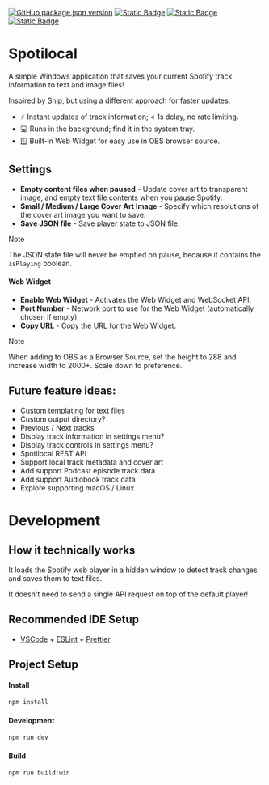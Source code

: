 [![GitHub package.json version](https://img.shields.io/github/v/release/jmswrnr/spotilocal)](https://github.com/jmswrnr/spotilocal/releases/latest)
[![Static Badge](https://img.shields.io/badge/Download-8aff80?logo=windows&logoColor=000)](https://github.com/jmswrnr/spotilocal/releases/latest)
[![Static Badge](https://img.shields.io/badge/Made_by_James_Warner-000000?logo=data%3Aimage%2Fsvg%2Bxml%3Bbase64%2CPHN2ZyB4bWxucz0iaHR0cDovL3d3dy53My5vcmcvMjAwMC9zdmciIGhlaWdodD0iMjBweCIgdmlld0JveD0iMCAtOTYwIDk2MCA5NjAiIHdpZHRoPSIyMHB4IiBmaWxsPSIjZThlYWVkIj48cGF0aCBkPSJNNDgwLTQ4MHEtNjAgMC0xMDItNDJ0LTQyLTEwMnEwLTYwIDQyLTEwMnQxMDItNDJxNjAgMCAxMDIgNDJ0NDIgMTAycTAgNjAtNDIgMTAydC0xMDIgNDJaTTE5Mi0xOTJ2LTk2cTAtMjMgMTIuNS00My41VDIzOS0zNjZxNTUtMzIgMTE2LjUtNDlUNDgwLTQzMnE2MyAwIDEyNC41IDE3VDcyMS0zNjZxMjIgMTMgMzQuNSAzNHQxMi41IDQ0djk2SDE5MloiLz48L3N2Zz4%3D)](https://jmswrnr.com/)
[![Static Badge](https://img.shields.io/badge/Buy_Me_A_Coffee-FFDD00?logo=buymeacoffee&logoColor=000)](https://buymeacoffee.com/jmswrnr)

# Spotilocal

A simple Windows application that saves your current Spotify track information to text and image files!

Inspired by [Snip](https://github.com/dlrudie/Snip), but using a different approach for faster updates.

- ⚡ Instant updates of track information; < 1s delay, no rate limiting.
- 💻 Runs in the background; find it in the system tray.
- 🪟 Built-in Web Widget for easy use in OBS browser source.

## Settings

- **Empty content files when paused** - Update cover art to transparent image, and empty text file contents when you pause Spotify.
- **Small / Medium / Large Cover Art Image** - Specify which resolutions of the cover art image you want to save.
- **Save JSON file** - Save player state to JSON file.

> [!NOTE]  
> The JSON state file will never be emptied on pause, because it contains the `isPlaying` boolean.

#### Web Widget
- **Enable Web Widget** - Activates the Web Widget and WebSocket API.
- **Port Number** - Network port to use for the Web Widget (automatically chosen if empty).
- **Copy URL** - Copy the URL for the Web Widget.

> [!NOTE]  
> When adding to OBS as a Browser Source, set the height to 288 and increase width to 2000+. Scale down to preference.

## Future feature ideas:

- Custom templating for text files
- Custom output directory?
- Previous / Next tracks
- Display track information in settings menu?
- Display track controls in settings menu?
- Spotilocal REST API
- Support local track metadata and cover art
- Add support Podcast episode track data
- Add support Audiobook track data
- Explore supporting macOS / Linux

# Development

## How it technically works

It loads the Spotify web player in a hidden window to detect track changes and saves them to text files. 

It doesn't need to send a single API request on top of the default player!

## Recommended IDE Setup

- [VSCode](https://code.visualstudio.com/) + [ESLint](https://marketplace.visualstudio.com/items?itemName=dbaeumer.vscode-eslint) + [Prettier](https://marketplace.visualstudio.com/items?itemName=esbenp.prettier-vscode)

## Project Setup

#### Install

```bash
npm install
```

#### Development

```bash
npm run dev
```

#### Build

```bash
npm run build:win
```
